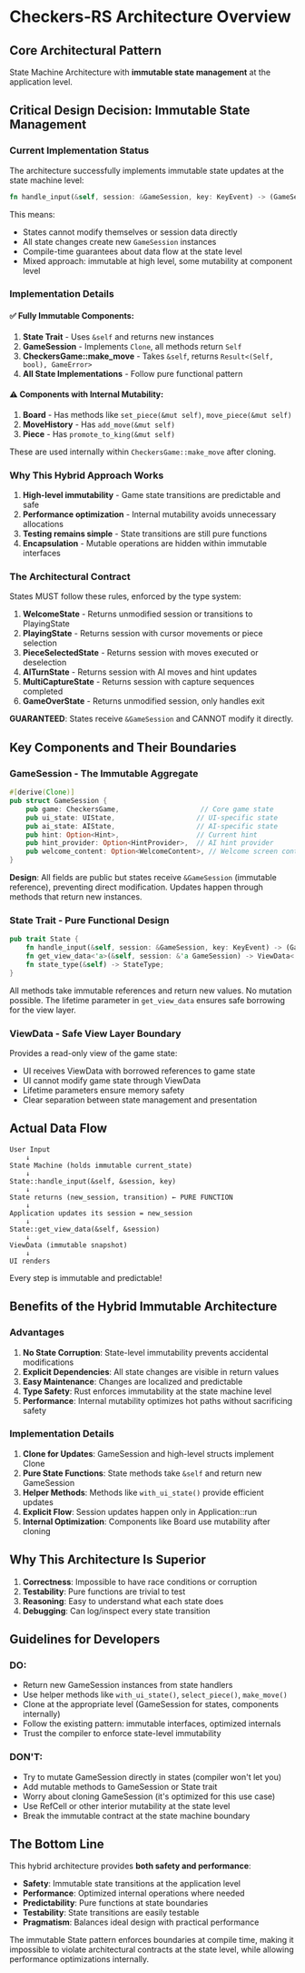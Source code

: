 # Checkers-RS Architecture Overview

## Core Architectural Pattern

State Machine Architecture with **immutable state management** at the application level.

## Critical Design Decision: Immutable State Management

### Current Implementation Status

The architecture successfully implements immutable state updates at the state machine level:

```rust
fn handle_input(&self, session: &GameSession, key: KeyEvent) -> (GameSession, StateTransition);
```

This means:
- States cannot modify themselves or session data directly
- All state changes create new `GameSession` instances
- Compile-time guarantees about data flow at the state level
- Mixed approach: immutable at high level, some mutability at component level

### Implementation Details

#### ✅ Fully Immutable Components:
1. **State Trait** - Uses `&self` and returns new instances
2. **GameSession** - Implements `Clone`, all methods return `Self`
3. **CheckersGame::make_move** - Takes `&self`, returns `Result<(Self, bool), GameError>`
4. **All State Implementations** - Follow pure functional pattern

#### ⚠️ Components with Internal Mutability:
1. **Board** - Has methods like `set_piece(&mut self)`, `move_piece(&mut self)`
2. **MoveHistory** - Has `add_move(&mut self)`
3. **Piece** - Has `promote_to_king(&mut self)`

These are used internally within `CheckersGame::make_move` after cloning.

### Why This Hybrid Approach Works

1. **High-level immutability** - Game state transitions are predictable and safe
2. **Performance optimization** - Internal mutability avoids unnecessary allocations
3. **Testing remains simple** - State transitions are still pure functions
4. **Encapsulation** - Mutable operations are hidden within immutable interfaces

### The Architectural Contract

States MUST follow these rules, enforced by the type system:

1. **WelcomeState** - Returns unmodified session or transitions to PlayingState
2. **PlayingState** - Returns session with cursor movements or piece selection
3. **PieceSelectedState** - Returns session with moves executed or deselection
4. **AITurnState** - Returns session with AI moves and hint updates
5. **MultiCaptureState** - Returns session with capture sequences completed
6. **GameOverState** - Returns unmodified session, only handles exit

**GUARANTEED**: States receive `&GameSession` and CANNOT modify it directly.

## Key Components and Their Boundaries

### GameSession - The Immutable Aggregate
```rust
#[derive(Clone)]
pub struct GameSession {
    pub game: CheckersGame,                    // Core game state
    pub ui_state: UIState,                    // UI-specific state
    pub ai_state: AIState,                    // AI-specific state
    pub hint: Option<Hint>,                   // Current hint
    pub hint_provider: Option<HintProvider>,  // AI hint provider
    pub welcome_content: Option<WelcomeContent>, // Welcome screen content
}
```

**Design**: All fields are public but states receive `&GameSession` (immutable reference), preventing direct modification. Updates happen through methods that return new instances.

### State Trait - Pure Functional Design
```rust
pub trait State {
    fn handle_input(&self, session: &GameSession, key: KeyEvent) -> (GameSession, StateTransition);
    fn get_view_data<'a>(&self, session: &'a GameSession) -> ViewData<'a>;
    fn state_type(&self) -> StateType;
}
```

All methods take immutable references and return new values. No mutation possible. The lifetime parameter in `get_view_data` ensures safe borrowing for the view layer.

### ViewData - Safe View Layer Boundary
Provides a read-only view of the game state:
- UI receives ViewData with borrowed references to game state
- UI cannot modify game state through ViewData
- Lifetime parameters ensure memory safety
- Clear separation between state management and presentation

## Actual Data Flow

```
User Input 
    ↓
State Machine (holds immutable current_state)
    ↓
State::handle_input(&self, &session, key)
    ↓
State returns (new_session, transition) ← PURE FUNCTION
    ↓
Application updates its session = new_session
    ↓
State::get_view_data(&self, &session) 
    ↓
ViewData (immutable snapshot)
    ↓
UI renders
```

Every step is immutable and predictable!

## Benefits of the Hybrid Immutable Architecture

### Advantages

1. **No State Corruption**: State-level immutability prevents accidental modifications
2. **Explicit Dependencies**: All state changes are visible in return values  
3. **Easy Maintenance**: Changes are localized and predictable
4. **Type Safety**: Rust enforces immutability at the state machine level
5. **Performance**: Internal mutability optimizes hot paths without sacrificing safety

### Implementation Details

1. **Clone for Updates**: GameSession and high-level structs implement Clone
2. **Pure State Functions**: State methods take `&self` and return new GameSession
3. **Helper Methods**: Methods like `with_ui_state()` provide efficient updates
4. **Explicit Flow**: Session updates happen only in Application::run
5. **Internal Optimization**: Components like Board use mutability after cloning

## Why This Architecture Is Superior

1. **Correctness**: Impossible to have race conditions or corruption
2. **Testability**: Pure functions are trivial to test
3. **Reasoning**: Easy to understand what each state does
4. **Debugging**: Can log/inspect every state transition

## Guidelines for Developers

### DO:
- Return new GameSession instances from state handlers
- Use helper methods like `with_ui_state()`, `select_piece()`, `make_move()`
- Clone at the appropriate level (GameSession for states, components internally)
- Follow the existing pattern: immutable interfaces, optimized internals
- Trust the compiler to enforce state-level immutability

### DON'T:
- Try to mutate GameSession directly in states (compiler won't let you)
- Add mutable methods to GameSession or State trait
- Worry about cloning GameSession (it's optimized for this use case)
- Use RefCell or other interior mutability at the state level
- Break the immutable contract at the state machine boundary

## The Bottom Line

This hybrid architecture provides **both safety and performance**:
- **Safety**: Immutable state transitions at the application level
- **Performance**: Optimized internal operations where needed
- **Predictability**: Pure functions at state boundaries
- **Testability**: State transitions are easily testable
- **Pragmatism**: Balances ideal design with practical performance

The immutable State pattern enforces boundaries at compile time, making it impossible to violate architectural contracts at the state level, while allowing performance optimizations internally.
